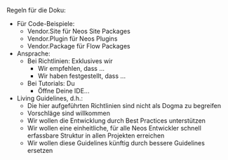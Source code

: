 Regeln für die Doku:

* Für Code-Beispiele:
  * Vendor.Site für Neos Site Packages
  * Vendor.Plugin für Neos Plugins
  * Vendor.Package für Flow Packages
* Ansprache:
  * Bei Richtlinien: Exklusives wir
    * Wir empfehlen, dass ...
    * Wir haben festgestellt, dass ...
  * Bei Tutorials: Du
    * Öffne Deine IDE...
* Living Guidelines, d.h.:
  * Die hier aufgeführten Richtlinien sind nicht als Dogma zu begreifen
  * Vorschläge sind willkommen
  * Wir wollen die Entwicklung durch Best Practices unterstützen
  * Wir wollen eine einheitliche, für alle Neos Entwickler schnell erfassbare Struktur in allen Projekten erreichen
  * Wir wollen diese Guidelines künftig durch bessere Guidelines ersetzen
